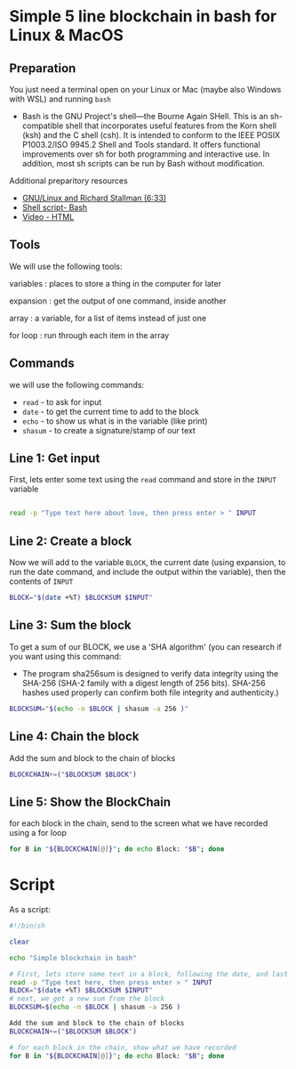 # Simple 5 line blockchain in bash for Linux & MacOS

## Preparation

You just need a terminal open on your Linux or Mac (maybe also Windows with WSL) and running ```bash```
  -  Bash is the GNU Project's shell—the Bourne Again SHell. This is an sh-compatible shell that incorporates useful features from the Korn shell (ksh) and the C shell (csh). It is intended to conform to the IEEE POSIX P1003.2/ISO 9945.2 Shell and Tools standard. It offers functional improvements over sh for both programming and interactive use. In addition, most sh scripts can be run by Bash without modification.

Additional preparitory resources

- [GNU/Linux and Richard Stallman (6:33)](https://www.youtube.com/watch?v=7twCCWjSnMg)
- [Shell script- Bash](https://learnxinyminutes.com/docs/bash/)
- [Video - HTML](https://www.w3schools.com/html/html5_video.asp)

## Tools

We will use the following tools:

variables
: places to store a thing in the computer for later

expansion
: get the output of one command, inside another

array
: a variable, for a list of items instead of just one

for loop
: run through each item in the array

## Commands

we will use the following commands: 

- ```read``` - to ask for input
- ```date``` - to get the current time to add to the block
- ```echo``` - to show us what is in the variable (like print) 
- ```shasum``` - to create a signature/stamp of our text 


## Line 1: Get input

First, lets enter some text using the ```read``` command and store in the ```INPUT``` variable

```bash

read -p "Type text here about love, then press enter > " INPUT
```

## Line 2: Create a block

Now we will add to the variable ```BLOCK```, the current date (using expansion, to run the date command, and include the output within the variable), then the contents of ```INPUT```

```bash
BLOCK="$(date +%T) $BLOCKSUM $INPUT"
```

## Line 3: Sum the block

To get a sum of our BLOCK, we use a 'SHA algorithm' (you can research if you want using this command:
- The program sha256sum is designed to verify data integrity using the SHA-256 (SHA-2 family with a digest length of 256 bits). SHA-256 hashes used properly can confirm both file integrity and authenticity.)

```bash
BLOCKSUM="$(echo -n $BLOCK | shasum -a 256 )"
```

## Line 4: Chain the block

Add the sum and block to the chain of blocks
```bash
BLOCKCHAIN+=("$BLOCKSUM $BLOCK")
```

## Line 5: Show the BlockChain

for each block in the chain, send to the screen what we have recorded using a for loop

```bash
for B in "${BLOCKCHAIN[@]}"; do echo Block: "$B"; done
```

# Script

As a script:

```bash
#!/bin/sh

clear

echo "Simple blockchain in bash"

# First, lets store some text in a block, following the date, and last block sum
read -p "Type text here, then press enter > " INPUT
BLOCK="$(date +%T) $BLOCKSUM $INPUT"
# next, we get a new sum from the block
BLOCKSUM=$(echo -n $BLOCK | shasum -a 256 )

Add the sum and block to the chain of blocks
BLOCKCHAIN+=("$BLOCKSUM $BLOCK")

# for each block in the chain, show what we have recorded
for B in "${BLOCKCHAIN[@]}"; do echo Block: "$B"; done

```
